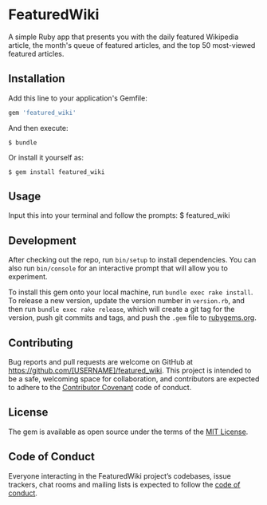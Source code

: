# FeaturedWiki

A simple Ruby app that presents you with the daily featured Wikipedia article, the month's queue of featured articles, and the top 50 most-viewed featured articles.

## Installation

Add this line to your application's Gemfile:

```ruby
gem 'featured_wiki'
```

And then execute:

    $ bundle

Or install it yourself as:

    $ gem install featured_wiki

## Usage

Input this into your terminal and follow the prompts:
    $ featured_wiki

## Development

After checking out the repo, run `bin/setup` to install dependencies. You can also run `bin/console` for an interactive prompt that will allow you to experiment.

To install this gem onto your local machine, run `bundle exec rake install`. To release a new version, update the version number in `version.rb`, and then run `bundle exec rake release`, which will create a git tag for the version, push git commits and tags, and push the `.gem` file to [rubygems.org](https://rubygems.org).

## Contributing

Bug reports and pull requests are welcome on GitHub at https://github.com/[USERNAME]/featured_wiki. This project is intended to be a safe, welcoming space for collaboration, and contributors are expected to adhere to the [Contributor Covenant](http://contributor-covenant.org) code of conduct.

## License

The gem is available as open source under the terms of the [MIT License](http://opensource.org/licenses/MIT).

## Code of Conduct

Everyone interacting in the FeaturedWiki project’s codebases, issue trackers, chat rooms and mailing lists is expected to follow the [code of conduct](https://github.com/[USERNAME]/featured_wiki/blob/master/CODE_OF_CONDUCT.md).
